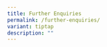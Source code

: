 ```yaml
---
title: Further Enquiries
permalink: /further-enquiries/
variant: tiptap
description: ""
---
```

<p></p>